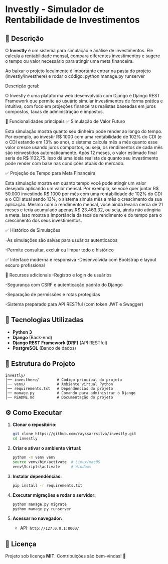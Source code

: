 # Investly - Simulador de Rentabilidade de Investimentos

## 📌 Descrição

O **Investly** é um sistema para simulação e análise de investimentos. Ele calcula a rentabilidade mensal, compara diferentes investimentos e sugere o tempo ou valor necessário para atingir uma meta financeira.

Ao baixar o projeto localmente é importante entrar na pasta do projeto (investly/investhere) e rodar o código: python manage.py runserver 


Descrição geral:

O Investly é uma plataforma web desenvolvida com Django e Django REST Framework que permite ao usuário simular investimentos de forma prática e intuitiva, com foco em projeções financeiras realistas baseadas em juros compostos, taxas de administração e impostos.

🚀 Funcionalidades principais
✅ Simulação de Valor Futuro 

Esta simulação mostra quanto seu dinheiro pode render ao longo do tempo. Por exemplo, ao investir R$ 1000 com uma rentabilidade de 102% do CDI (e o CDI estando em 13% ao ano), o sistema calcula mês a mês quanto esse valor cresce usando juros compostos, ou seja, os rendimentos de cada mês são reinvestidos automaticamente. Após 12 meses, o valor estimado final seria de R$ 1132,75. Isso dá uma ideia realista de quanto seu investimento pode render com base nas condições atuais do mercado.

✅ Projeção de Tempo para Meta Financeira 

Esta simulação mostra em quanto tempo você pode atingir um valor desejado aplicando um valor mensal. Por exemplo, se você quer juntar R$ 50.000 investindo R$ 1000 por mês com uma rentabilidade de 102% do CDI e o CDI atual sendo 13%, o sistema simula mês a mês o crescimento da sua aplicação. Mesmo com o rendimento mensal, você ainda levaria cerca de 21 meses e teria acumulado apenas R$ 23.463,32, ou seja, ainda não atingiria a meta. Isso mostra a importância da taxa de rendimento e do tempo para o crescimento dos seus investimentos.

✅ Histórico de Simulações

-As simulações são salvas para usuários autenticados

-Permite consultar, excluir ou limpar todo o histórico

✅ Interface moderna e responsiva
-Desenvolvida com Bootstrap e layout escuro profissional

🔐 Recursos adicionais
-Registro e login de usuários

-Segurança com CSRF e autenticação padrão do Django

-Separação de permissões e rotas protegidas

-Sistema preparado para API RESTful (com token JWT e Swagger)


## 🚀 Tecnologias Utilizadas

- **Python 3**
- **Django** (Back-end)
- **Django REST Framework (DRF)** (API RESTful)
- **PostgreSQL** (Banco de dados)

## 📂 Estrutura do Projeto

```
investly/
│── investhere/        # Código principal do projeto
│── venv/              # Ambiente virtual Python
│── requirements.txt   # Dependências do projeto
│── manage.py          # Comando para administrar o Django
│── README.md          # Documentação do projeto
```

## ⚙️ Como Executar

1. **Clonar o repositório:**
   ```bash
   git clone https://github.com/rayssarrsilva/investly.git
   cd investly
   ```

2. **Criar e ativar o ambiente virtual:**
   ```bash
   python -m venv venv
   source venv/bin/activate  # Linux/macOS
   venv\Scripts\activate     # Windows
   ```

3. **Instalar dependências:**
   ```bash
   pip install -r requirements.txt
   ```

4. **Executar migrações e rodar o servidor:**
   ```bash
   python manage.py migrate
   python manage.py runserver
   ```

5. **Acessar no navegador:**
   - API: `http://127.0.0.1:8000/`

## 📄 Licença

Projeto sob licença **MIT**. Contribuições são bem-vindas! 🚀

